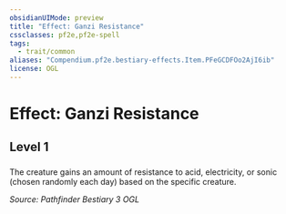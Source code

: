 ```yaml
---
obsidianUIMode: preview
title: "Effect: Ganzi Resistance"
cssclasses: pf2e,pf2e-spell
tags:
  - trait/common
aliases: "Compendium.pf2e.bestiary-effects.Item.PFeGCDFOo2AjI6ib"
license: OGL
---
```

# Effect: Ganzi Resistance
## Level 1
### 






The creature gains an amount of resistance to acid, electricity, or sonic (chosen randomly each day) based on the specific creature.

*Source: Pathfinder Bestiary 3*
*OGL*